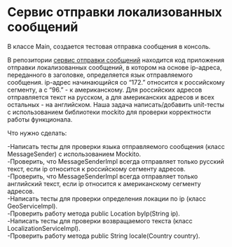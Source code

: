 # Сервис отправки локализованных сообщений

В классе Main, создается тестовая отправка сообщения в консоль.  
  
В репозитории [cервис отправки сообщений](https://github.com/neee/geo-service) находится код приложения отправки локализованных сообщений, в котором на основе ip-адреса, переданного в заголовке, определяется язык отправляемого сообщения. ip-адрес начинающийся со “172.” относится к российскому сегменту, а с “96.” - к американскому. Для российских адресов отправляется текст на русском, а для американских адресов и всех остальных - на английском. Наша задача написать/добавить unit-тесты с использованием библиотеки mockito для проверки корректности работы функционала.

Что нужно сделать:

  -Написать тесты для проверки языка отправляемого сообщения (класс MessageSender) с использованием Mockito.  
  -Проверить, что MessageSenderImpl всегда отправляет только русский текст, если ip относится к российскому сегменту адресов.  
  -Проверить, что MessageSenderImpl всегда отправляет только английский текст, если ip относится к американскому сегменту адресов.  
  -Написать тесты для проверки определения локации по ip (класс GeoServiceImpl).  
  -Проверить работу метода public Location byIp(String ip).  
  -Написать тесты для проверки возвращаемого текста (класс LocalizationServiceImpl).  
  -Проверить работу метода public String locale(Country country).  
